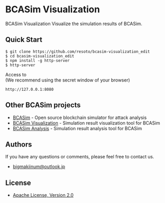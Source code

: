 # BCASim Visualization
BCASim Visualization Visualize the simulation results of BCASim.

## Quick Start
```
$ git clone https://github.com/resoto/bcasim-visualization_edit
$ cd bcasim-visualization_edit
$ npm install -g http-server
$ http-server
```
Access to 
<br>
(We recommend using the secret window of your browser)
```
http://127.0.0.1:8080
```

## Other BCASim projects

* [BCASim](https://github.com/bcasim/bcasim) - Open source blockchain simulator for attack analysis
* [BCASim Visualization](https://github.com/bcasim/bcasim-visualization) - Simulation result visualization tool for BCASim
* [BCASim Analysis](https://github.com/bcasim/bcasim-analysis) - Simulation result analysis tool for BCASim

## Authors
If you have any questions or comments, please feel free to contact us.
* bigmakiinum@outlook.jp

## License
* [Apache License, Version 2.0](https://www.apache.org/licenses/LICENSE-2.0)